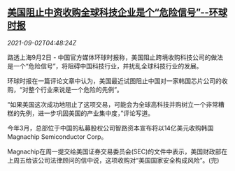 <!--1630558863000-->
[美国阻止中资收购全球科技企业是个“危险信号”--环球时报](https://cn.reuters.com/article/huanqiu-us-china-tech-acquisition-0902-idCNKBS2FY0BN)
------

<div><i>2021-09-02T04:48:24Z</i></div><p>路透上海9月2日 - 中国官方媒体环球时报称，美国阻止跨境收购科技公司的做法是一个“危险信号”，将阻碍中国科技行业，并扰乱全球科技行业的发展。</p><p>环球时报在一篇评论文章中认为，美国最近试图阻止中国对一家韩国芯片公司的收购，“对整个行业来说是一个危险的先例”。</p><p>“如果美国这次成功地阻止了这项交易，可能会为全球高科技并购树立一个非常糟糕的先例，进一步巩固美国的产业集中度，”评论写道。</p><p>今年3月，总部位于中国的私募股权公司智路资本宣布将以14亿美元收购韩国Magnachip Semiconductor Corp。</p><p>Magnachip在周一提交给美国证券交易委员会(SEC)的文件中表示，美国财政部在上周五给该公司法律顾问的信中说，这项收购对“美国国家安全构成风险”。(完)</p>
